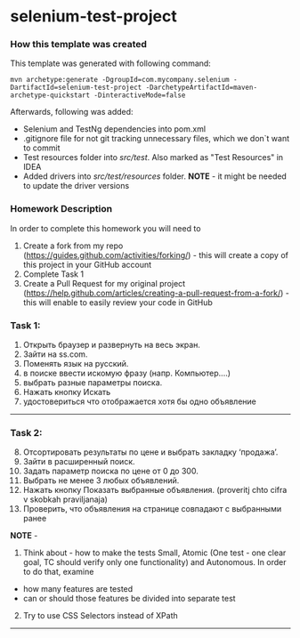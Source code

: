 # selenium-test-project

### How this template was created
This template was generated with following command:
```
mvn archetype:generate -DgroupId=com.mycompany.selenium -DartifactId=selenium-test-project -DarchetypeArtifactId=maven-archetype-quickstart -DinteractiveMode=false
```
Afterwards, following was added:
* Selenium and TestNg dependencies into pom.xml
* .gitignore file for not git tracking unnecessary files, which we don\`t want to commit
* Test resources folder into _src/test_. Also marked as "Test Resources" in IDEA
* Added drivers into _src/test/resources_ folder. **NOTE** - it might be needed to update the driver versions

### Homework Description
In order to complete this homework you will need to
1. Create a fork from my repo (https://guides.github.com/activities/forking/) - this will create a copy of this project in your GitHub account
2. Complete Task 1
3. Create a Pull Request for my original project (https://help.github.com/articles/creating-a-pull-request-from-a-fork/) - this will enable to easily review your code in GitHub


### Task 1:
1. Открыть браузер и развернуть на весь экран.
2. Зайти на ss.com.
3. Поменять язык на русский.
4. в поиске ввести искомую фразу (напр. Компьютер....)
5. выбрать разные параметры поиска.
6. Нажать кнопку Искать
7. удостовериться что отображается хотя бы одно объявление

---
### Task 2:
8. Отсортировать результаты по цене и выбрать закладку ‘продажа’.
9. Зайти в расширенный поиск.
10. Задать параметр поиска по цене от 0 до 300.
11. Выбрать не менее 3 любых объявлений.
12. Нажать кнопку Показать выбранные объявления. (proveritj chto cifra v skobkah praviljanaja)
13. Проверить, что объявления на странице совпадают с выбранными ранее

**NOTE** - 
1. Think about - how to make the tests Small, Atomic (One test - one clear goal, TC should verify only one functionality) and Autonomous. In order to do that, examine
 * how many features are tested
 * can or should those features be divided into separate test
2. Try to use CSS Selectors instead of XPath
---

